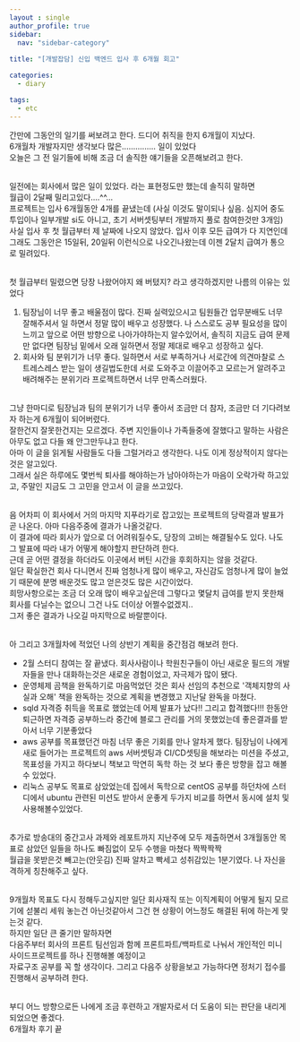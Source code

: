 ```yaml
---
layout : single
author_profile: true
sidebar: 
  nav: "sidebar-category"
  
title: "[개발잡담] 신입 백엔드 입사 후 6개월 회고"

categories:
  - diary

tags:
  - etc
---
```


간만에 그동안의 일기를 써보려고 한다. 드디어 취직을 한지 6개월이 지났다.<br>
6개월차 개발자지만 생각보다 많은............... 일이 있었다<br>
오늘은 그 전 일기들에 비해 조금 더 솔직한 얘기들을 오픈해보려고 한다.<br><br>

일전에는 회사에서 많은 일이 있었다. 라는 표현정도만 했는데 솔직히 말하면<br>
월급이 2달째 밀리고있다....^^...<br>
프로젝트는 입사 6개월동안 4개를 끝냈는데 (사실 이것도 말이되나 싶음. 심지어 중도투입이나 일부개발 si도 아니고, 초기 서버셋팅부터 개발까지 풀로 참여한것만 3개임)<br>
사실 입사 후 첫 월급부터 제 날짜에 나오지 않았다. 입사 이후 모든 급여가 다 지연인데<br>
그래도 그동안은 15일뒤, 20일뒤 이런식으로 나오긴나왔는데 이젠 2달치 급여가 통으로 밀려있다.<br><br>

첫 월급부터 밀렸으면 당장 나왔어야지 왜 버텼지? 라고 생각하겠지만 나름의 이유는 있었다<br>
1. 팀장님이 너무 좋고 배울점이 많다. 진짜 실력있으시고 팀원들간 업무분배도 너무 잘해주셔서 일 하면서 정말 많이 배우고 성장했다. 나 스스로도 공부 필요성을 많이 느끼고 앞으로 어떤 방향으로 나아가야하는지 알수있어서, 솔직히 지금도 급여 문제만 없다면 팀장님 밑에서 오래 일하면서 정말 제대로 배우고 성장하고 싶다.<br>
2. 회사와 팀 분위기가 너무 좋다. 일하면서 서로 부족하거나 서로간에 의견마찰로 스트레스레스 받는 일이 생길법도한데 서로 도와주고 이끌어주고 모르는거 알려주고 배려해주는 분위기라 프로젝트하면서 너무 만족스러웠다.<br><br>

그냥 한마디로 팀장님과 팀의 분위기가 너무 좋아서 조금만 더 참자, 조금만 더 기다려보자 하는게 6개월이 되어버렸다.<br>잘한건지 잘못한건지는 모르겠다. 주변 지인들이나 가족들중에 잘했다고 말하는 사람은 아무도 없고 다들 왜 안그만두냐고 한다. <br>아마 이 글을 읽게될 사람들도 다들 그럴거라고 생각한다. 나도 이게 정상적이지 않다는 것은 알고있다.<br> 그래서 실은 하루에도 몇번씩 퇴사를 해야하는가 남아야하는가 마음이 오락가락 하고있고, 주말인 지금도 그 고민을 안고서 이 글을 쓰고있다. <br><br>

음 어차피 이 회사에서 거의 마지막 지푸라기로 잡고있는 프로젝트의 당락결과 발표가 곧 나온다. 아마 다음주중에 결과가 나올것같다. <br>이 결과에 따라 회사가 앞으로 더 어려워질수도, 당장의 고비는 해결될수도 있다. 나도 그 발표에 따라 내가 어떻게 해야할지 판단하려 한다.<br> 근데 곧 어떤 결정을 하더라도 이곳에서 버틴 시간을 후회하지는 않을 것같다. <br>일단 확실한건 회사 다니면서 진짜 엄청나게 많이 배우고, 자신감도 엄청나게 많이 늘었기 때문에 분명 배운것도 많고 얻은것도 많은 시간이었다. <br>희망사항으로는 조금 더 오래 많이 배우고싶은데 그렇다고 몇달치 급여를 받지 못한채 회사를 다닐수는 없으니 그건 나도 더이상 어쩔수없겠지.. <br>그저 좋은 결과가 나오길 마지막으로 바랄뿐이다.<br><br>

아 그리고 3개월차에 적었던 나의 상반기 계획을 중간점검 해보려 한다.<br>
- 2월 스터디 참여는 잘 끝냈다. 회사사람이나 학원친구들이 아닌 새로운 필드의 개발자들을 만나 대화하는것은 새로운 경험이었고, 자극제가 많이 됐다. <br>
- 운영체제 곰책을 완독하기로 마음먹었던 것은 회사 선임의 추천으로 '객체지향의 사실과 오해' 책을 완독하는 것으로 계획을 변경했고 지난달 완독을 마쳤다. <br>
- sqld 자격증 취득을 목표로 했었는데 어제 발표가 났다!! 그리고 합격했다!!! 한동안 퇴근하면 자격증 공부하느라 중간에 블로그 관리를 거의 못했었는데 좋은결과를 받아서 너무 기분좋았다<br>
- aws 공부를 목표했던건 마침 너무 좋은 기회를 만나 알차게 했다. 팀장님이 나에게 새로 들어가는 프로젝트의 aws 서버셋팅과 CI/CD셋팅을 해보라는 미션을 주셨고, 목표성을 가지고 하다보니 책보고 막연히 독학 하는 것 보다 좋은 방향을 잡고 해볼수 있었다. <br>
- 리눅스 공부도 목표로 삼았었는데 집에서 독학으로 centOS 공부를 하던차에 스터디에서 ubuntu 관련된 미션도 받아서 운좋게 두가지 비교를 하면서 동시에 설치 및 사용해볼수있었다.<br><br>

추가로 방송대의 중간고사 과제와 레포트까지 지난주에 모두 제출하면서 3개월동안 목표로 삼았던 일들을 하나도 빠짐없이 모두 수행을 마쳤다 짝짝짝짝<br>
월급을 못받은것 빼고는(안웃김) 진짜 알차고 빡세고 성취감있는 1분기였다. 나 자신을 격하게 칭찬해주고 싶다.<br><br>

9개월차 목표도 다시 정해두고싶지만 일단 회사재직 또는 이직계획이 어떻게 될지 모르기에 섣불리 세워 놓는건 아닌것같아서 그건 현 상황이 어느정도 해결된 뒤에 하는게 맞는것 같다. <br>
하지만 일단 큰 줄기만 말하자면<br>
다음주부터 회사의 프론트 팀선임과 함께 프론트파트/백파트로 나눠서 개인적인 미니 사이드프로젝트를 하나 진행해볼 예정이고 <br>
자료구조 공부를 꼭 할 생각이다. 그리고 다음주 상황을보고 가능하다면 정처기 접수를 진행해서 공부하려 한다.<br><br>

부디 어느 방향으로든 나에게 조금 후련하고 개발자로서 더 도움이 되는 판단을 내리게 되었으면 좋겠다.<br>
6개월차 후기 끝
